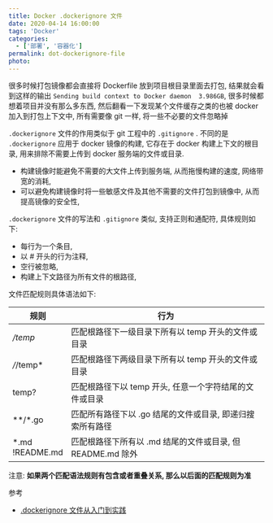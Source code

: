 ```yaml
---
title: Docker .dockerignore 文件
date: 2020-04-14 16:00:00
tags: 'Docker'
categories:
  - ['部署', '容器化']
permalink: dot-dockerignore-file
photo:
---
```


很多时候打包镜像都会直接将 Dockerfile 放到项目根目录里面去打包, 结果就会看到这样的输出 `Sending build context to Docker daemon  3.986GB`, 很多时候都想着项目并没有那么多东西, 然后翻看一下发现某个文件缓存之类的也被 docker 加入到打包上下文中, 所有需要像 git 一样, 将一些不必要的文件忽略掉

`.dockerignore` 文件的作用类似于 git 工程中的 `.gitignore` . 不同的是 `.dockerignore` 应用于 docker 镜像的构建, 它存在于 docker 构建上下文的根目录, 用来排除不需要上传到 docker 服务端的文件或目录.

- 构建镜像时能避免不需要的大文件上传到服务端, 从而拖慢构建的速度, 网络带宽的消耗,
- 可以避免构建镜像时将一些敏感文件及其他不需要的文件打包到镜像中, 从而提高镜像的安全性,

`.dockerignore` 文件的写法和 `.gitignore` 类似, 支持正则和通配符, 具体规则如下:

- 每行为一个条目,
- 以 # 开头的行为注释,
- 空行被忽略,
- 构建上下文路径为所有文件的根路径,

文件匹配规则具体语法如下:

| 规则               | 行为                                                       |
| ------------------ | ---------------------------------------------------------- |
| */temp*            | 匹配根路径下一级目录下所有以 temp 开头的文件或目录         |
| */*/temp*          | 匹配根路径下两级目录下所有以 temp 开头的文件或目录         |
| temp?              | 匹配根路径下以 temp 开头, 任意一个字符结尾的文件或目录     |
| **/*.go            | 匹配所有路径下以 .go 结尾的文件或目录, 即递归搜索所有路径  |
| *.md<br>!README.md | 匹配根路径下所有以 .md 结尾的文件或目录, 但 README.md 除外 |

注意: **如果两个匹配语法规则有包含或者重叠关系, 那么以后面的匹配规则为准**

参考

- [.dockerignore 文件从入门到实践](https://qhh.me/2019/02/24/dockerignore-%E6%96%87%E4%BB%B6%E4%BB%8E%E5%85%A5%E9%97%A8%E5%88%B0%E5%AE%9E%E8%B7%B5/)
